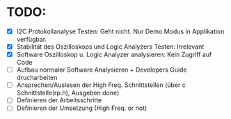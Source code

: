 # TODO:
- [x] I2C Protokollanalyse Testen: Geht nicht. Nur Demo Modus in Applikation verfügbar.
- [x] Stabilität des Oszilloskops und Logic Analyzers Testen: Irrelevant
- [x] Software Oszilloskop u. Logic Analyzer analysieren: Kein Zugriff auf Code
- [ ] Aufbau normaler Software Analysieren + Developers Guide drucharbeiten
- [ ] Ansprechen/Auslesen der High Freq. Schnittstellen (über c Schnittstelle(rp.h), Ausgeben done)
- [ ] Definieren der Arbeitsschritte
- [ ] Definieren der Umsetzung (High Freq. or not)